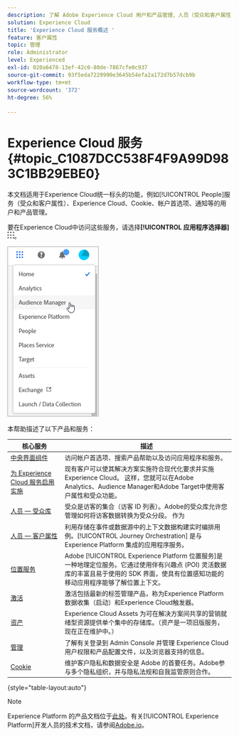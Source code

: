 ```yaml
---
description: 了解 Adobe Experience Cloud 用户和产品管理、人员（受众和客户属性）、Journey Orchestration、选件、位置、Experience Platform Launch 和 Mobile Services。
solution: Experience Cloud
title: 'Experience Cloud 服务概述 '
feature: 客户属性
topic: 管理
role: Administrator
level: Experienced
exl-id: 020a6478-13ef-42c0-80de-7867cfe0c937
source-git-commit: 93f5eda7229990e3645b54efa2a172d7b57dcb9b
workflow-type: tm+mt
source-wordcount: '372'
ht-degree: 56%

---
```


# Experience Cloud 服务 {#topic_C1087DCC538F4F9A99D983C1BB29EBE0}

本文档适用于Experience Cloud统一标头的功能，例如[!UICONTROL People]服务（受众和客户属性）、Experience Cloud、Cookie、帐户首选项、通知等的用户和产品管理。

要在Experience Cloud中访问这些服务，请选择&#x200B;**[!UICONTROL 应用程序选择器]**
![](assets/menu-icon.png)。

![](assets/platform-core-services.png)

本帮助描述了以下产品和服务：

| 核心服务 | 描述 |
|--- |--- |
| [中央界面组件](experience-cloud.md) | 访问帐户首选项、搜索产品帮助以及访问应用程序和服务。 |
| [为 Experience Cloud 服务启用实施](core-services.md) | 现有客户可以使其解决方案实施符合现代化要求并实施Experience Cloud。 这样，您就可以在Adobe Analytics、Audience Manager和Adobe Target中使用客户属性和受众功能。 |
| [人员 — 受众库](audience-library.md) | 受众是访客的集合（访客 ID 列表）。Adobe的受众库允许您管理如何将访客数据转换为受众分段。 作为 |
| [人员 — 客户属性](attributes.md) | 利用存储在事件或数据源中的上下文数据构建实时编排用例。[!UICONTROL Journey Orchestration] 是与 Experience Platform 集成的应用程序服务。 |
| [位置服务](https://experienceleague.adobe.com/docs/places/using/home.html?lang=zh-Hans) | Adobe [!UICONTROL Experience Platform 位置服务]是一种地理定位服务。它通过使用伴有兴趣点 (POI) 灵活数据库的丰富且易于使用的 SDK 界面，使具有位置感知功能的移动应用程序能够了解位置上下文。 |
| [激活](activation.md) | 激活包括最新的标签管理产品，称为Experience Platform数据收集（启动）和Experience Cloud触发器。 |
| [资产](experience-cloud-assets.md) | Experience Cloud Assets 为可在解决方案间共享的营销就绪型资源提供单个集中的存储库。（资产是一项旧版服务，现在正在维护中。） |
| [管理](admin-getting-started.md) | 了解有关登录到 Admin Console 并管理 Experience Cloud 用户权限和产品配置文件，以及浏览器支持的信息。 |
| [Cookie](cookies-privacy.md) | 维护客户隐私和数据安全是 Adobe 的首要任务。Adobe参与多个隐私组织，并与隐私法规和自我监管原则合作。 |

{style=&quot;table-layout:auto&quot;}

>[!NOTE]
>
>Experience Platform 的产品文档位于[此处](https://experienceleague.adobe.com/docs/experience-platform/landing/home.html?lang=zh-Hans)。有关[!UICONTROL Experience Platform]开发人员的技术文档，请参阅[Adobe.io](https://www.adobe.io/apis/experienceplatform/home/services.html)。
